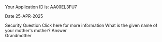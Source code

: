 

Your Application ID is: AA00EL3FU7

Date
25-APR-2025

Security Question Click here for more information 
What is the given name of your mother's mother?
Answer  
Grandmother



